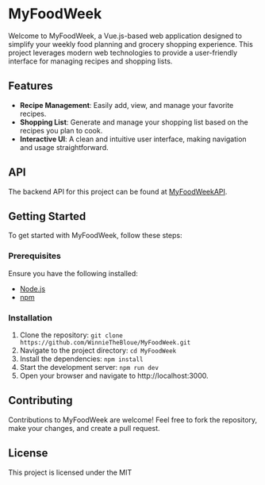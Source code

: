 # MyFoodWeek

Welcome to MyFoodWeek, a Vue.js-based web application designed to simplify your weekly food planning and grocery shopping experience. This project leverages modern web technologies to provide a user-friendly interface for managing recipes and shopping lists.

## Features

- **Recipe Management**: Easily add, view, and manage your favorite recipes.
- **Shopping List**: Generate and manage your shopping list based on the recipes you plan to cook.
- **Interactive UI**: A clean and intuitive user interface, making navigation and usage straightforward.

## API

The backend API for this project can be found at [MyFoodWeekAPI](https://github.com/WinnieTheBloue/MyFoodWeekAPI).

## Getting Started

To get started with MyFoodWeek, follow these steps:

### Prerequisites

Ensure you have the following installed:
- [Node.js](https://nodejs.org/)
- [npm](https://www.npmjs.com/)

### Installation

1. Clone the repository:
   `git clone https://github.com/WinnieTheBloue/MyFoodWeek.git`
2. Navigate to the project directory:
  `cd MyFoodWeek`
3. Install the dependencies:
   `npm install`
4. Start the development server:
   `npm run dev`
5. Open your browser and navigate to http://localhost:3000.

## Contributing
Contributions to MyFoodWeek are welcome! Feel free to fork the repository, make your changes, and create a pull request.

## License
This project is licensed under the MIT
